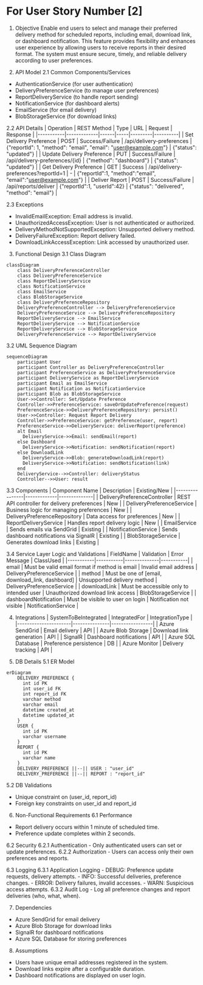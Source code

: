 # For User Story Number [2]

1. Objective
Enable end users to select and manage their preferred delivery method for scheduled reports, including email, download link, or dashboard notification. This feature provides flexibility and enhances user experience by allowing users to receive reports in their desired format. The system must ensure secure, timely, and reliable delivery according to user preferences.

2. API Model
  2.1 Common Components/Services
  - AuthenticationService (for user authentication)
  - DeliveryPreferenceService (to manage user preferences)
  - ReportDeliveryService (to handle report sending)
  - NotificationService (for dashboard alerts)
  - EmailService (for email delivery)
  - BlobStorageService (for download links)

  2.2 API Details
| Operation | REST Method | Type | URL | Request | Response |
|-----------|-------------|------|-----|---------|----------|
| Set Delivery Preference | POST | Success/Failure | /api/delivery-preferences | {"reportId": 1, "method": "email", "email": "user@example.com"} | {"status": "updated"} |
| Update Delivery Preference | PUT | Success/Failure | /api/delivery-preferences/{id} | {"method": "dashboard"} | {"status": "updated"} |
| Get Delivery Preference | GET | Success | /api/delivery-preferences?reportId=1 | - | {"reportId":1, "method":"email", "email":"user@example.com"} |
| Deliver Report | POST | Success/Failure | /api/reports/deliver | {"reportId":1, "userId":42} | {"status": "delivered", "method": "email"} |

  2.3 Exceptions
  - InvalidEmailException: Email address is invalid.
  - UnauthorizedAccessException: User is not authenticated or authorized.
  - DeliveryMethodNotSupportedException: Unsupported delivery method.
  - DeliveryFailureException: Report delivery failed.
  - DownloadLinkAccessException: Link accessed by unauthorized user.

3. Functional Design
  3.1 Class Diagram
```mermaid
classDiagram
    class DeliveryPreferenceController
    class DeliveryPreferenceService
    class ReportDeliveryService
    class NotificationService
    class EmailService
    class BlobStorageService
    class DeliveryPreferenceRepository
    DeliveryPreferenceController --> DeliveryPreferenceService
    DeliveryPreferenceService --> DeliveryPreferenceRepository
    ReportDeliveryService --> EmailService
    ReportDeliveryService --> NotificationService
    ReportDeliveryService --> BlobStorageService
    DeliveryPreferenceService --> ReportDeliveryService
```

  3.2 UML Sequence Diagram
```mermaid
sequenceDiagram
    participant User
    participant Controller as DeliveryPreferenceController
    participant PreferenceService as DeliveryPreferenceService
    participant DeliveryService as ReportDeliveryService
    participant Email as EmailService
    participant Notification as NotificationService
    participant Blob as BlobStorageService
    User->>Controller: Set/Update Preference
    Controller->>PreferenceService: saveOrUpdatePreference(request)
    PreferenceService->>DeliveryPreferenceRepository: persist()
    User->>Controller: Request Report Delivery
    Controller->>PreferenceService: getPreference(user, report)
    PreferenceService->>DeliveryService: deliverReport(preference)
    alt Email
      DeliveryService->>Email: sendEmail(report)
    else Dashboard
      DeliveryService->>Notification: sendNotification(report)
    else DownloadLink
      DeliveryService->>Blob: generateDownloadLink(report)
      DeliveryService->>Notification: sendNotification(link)
    end
    DeliveryService-->>Controller: deliveryStatus
    Controller-->>User: result
```

  3.3 Components
| Component Name | Description | Existing/New |
|----------------|-------------|--------------|
| DeliveryPreferenceController | REST API controller for delivery preferences | New |
| DeliveryPreferenceService | Business logic for managing preferences | New |
| DeliveryPreferenceRepository | Data access for preferences | New |
| ReportDeliveryService | Handles report delivery logic | New |
| EmailService | Sends emails via SendGrid | Existing |
| NotificationService | Sends dashboard notifications via SignalR | Existing |
| BlobStorageService | Generates download links | Existing |

  3.4 Service Layer Logic and Validations
| FieldName | Validation | Error Message | ClassUsed |
|-----------|-----------|--------------|-----------|
| email | Must be valid email format if method is email | Invalid email address | DeliveryPreferenceService |
| method | Must be one of [email, download_link, dashboard] | Unsupported delivery method | DeliveryPreferenceService |
| downloadLink | Must be accessible only to intended user | Unauthorized download link access | BlobStorageService |
| dashboardNotification | Must be visible to user on login | Notification not visible | NotificationService |

4. Integrations
| SystemToBeIntegrated | IntegratedFor | IntegrationType |
|----------------------|---------------|-----------------|
| Azure SendGrid | Email delivery | API |
| Azure Blob Storage | Download link generation | API |
| SignalR | Dashboard notifications | API |
| Azure SQL Database | Preference persistence | DB |
| Azure Monitor | Delivery tracking | API |

5. DB Details
  5.1 ER Model
```mermaid
erDiagram
    DELIVERY_PREFERENCE {
      int id PK
      int user_id FK
      int report_id FK
      varchar method
      varchar email
      datetime created_at
      datetime updated_at
    }
    USER {
      int id PK
      varchar username
    }
    REPORT {
      int id PK
      varchar name
    }
    DELIVERY_PREFERENCE ||--|| USER : "user_id"
    DELIVERY_PREFERENCE ||--|| REPORT : "report_id"
```

  5.2 DB Validations
  - Unique constraint on (user_id, report_id)
  - Foreign key constraints on user_id and report_id

6. Non-Functional Requirements
  6.1 Performance
  - Report delivery occurs within 1 minute of scheduled time.
  - Preference update completes within 2 seconds.

  6.2 Security
    6.2.1 Authentication
    - Only authenticated users can set or update preferences.
    6.2.2 Authorization
    - Users can access only their own preferences and reports.

  6.3 Logging
    6.3.1 Application Logging
    - DEBUG: Preference update requests, delivery attempts.
    - INFO: Successful deliveries, preference changes.
    - ERROR: Delivery failures, invalid accesses.
    - WARN: Suspicious access attempts.
    6.3.2 Audit Log
    - Log all preference changes and report deliveries (who, what, when).

7. Dependencies
- Azure SendGrid for email delivery
- Azure Blob Storage for download links
- SignalR for dashboard notifications
- Azure SQL Database for storing preferences

8. Assumptions
- Users have unique email addresses registered in the system.
- Download links expire after a configurable duration.
- Dashboard notifications are displayed on user login.